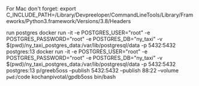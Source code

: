 For Mac don't forget:
export C_INCLUDE_PATH=/Library/Devpreeloper/CommandLineTools/Library/Frameworks/Python3.framework/Versions/3.8/Headers

run postgres
docker run -it 
-e POSTGRES_USER="root" 
-e POSTGRES_PASSWORD="root" 
-e POSTGRES_DB="ny_taxi" 
-v $(pwd)/ny_taxi_postgres_data:/var/lib/postgresql/data 
-p 5432:5432 
postgres:13
docker run -it -e POSTGRES_USER="root" -e POSTGRES_PASSWORD="root" -e POSTGRES_DB="ny_taxi" -v $(pwd)/ny_taxi_postgres_data:/var/lib/postgresql/data -p 5432:5432 postgres:13
p/greeb5oss –publish 5432:5432 –publish 88:22 –volume `pwd`:/code kochanpivotal/gpdb5oss bin/bash
